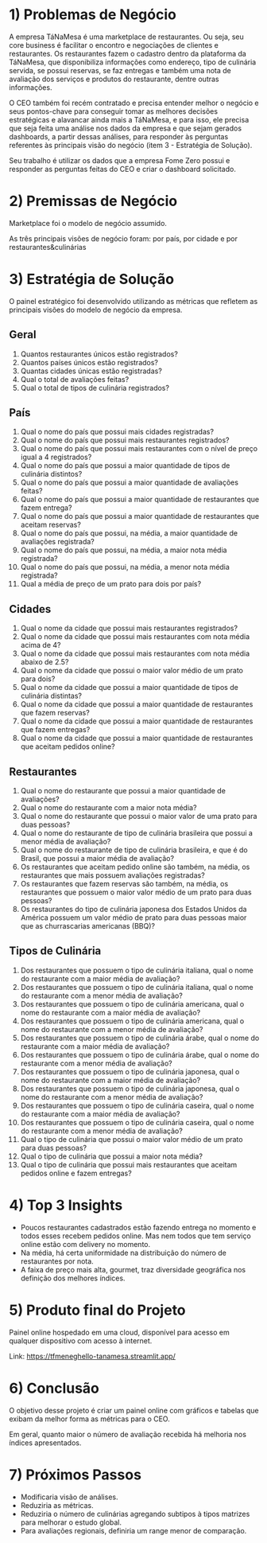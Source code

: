 # 1) Problemas de Negócio
  A empresa TáNaMesa é uma marketplace de restaurantes. Ou seja, seu core business é facilitar o encontro e negociações de clientes e restaurantes. Os restaurantes fazem o cadastro dentro da plataforma da TáNaMesa, que disponibiliza informações como endereço, tipo de culinária servida, se possui reservas, se faz entregas e também uma nota de avaliação dos serviços e produtos do restaurante, dentre outras informações.

  O CEO também foi recém contratado e precisa entender melhor o negócio e seus pontos-chave para conseguir tomar as melhores decisões estratégicas e alavancar ainda mais a TáNaMesa, e para isso, ele precisa que seja feita uma análise nos dados da empresa e que sejam gerados dashboards, a partir dessas análises, para responder
às perguntas referentes às principais visão do negócio (item 3 - Estratégia de Solução).

  Seu trabalho é utilizar os dados que a empresa Fome Zero possui e responder as perguntas feitas do CEO e criar o dashboard solicitado.

# 2) Premissas de Negócio
Marketplace foi o modelo de negócio assumido.

As três principais visões de negócio foram: por país, por cidade e por restaurantes&culinárias

# 3) Estratégia de Solução
O painel estratégico foi desenvolvido utilizando as métricas que refletem as principais visões do modelo de negócio da empresa.
## Geral
1. Quantos restaurantes únicos estão registrados?
2. Quantos países únicos estão registrados?
3. Quantas cidades únicas estão registradas?
4. Qual o total de avaliações feitas?
5. Qual o total de tipos de culinária registrados?
## País
1. Qual o nome do país que possui mais cidades registradas?
2. Qual o nome do país que possui mais restaurantes registrados?
3. Qual o nome do país que possui mais restaurantes com o nível de preço igual a 4
registrados?
4. Qual o nome do país que possui a maior quantidade de tipos de culinária
distintos?
5. Qual o nome do país que possui a maior quantidade de avaliações feitas?
6. Qual o nome do país que possui a maior quantidade de restaurantes que fazem
entrega?
7. Qual o nome do país que possui a maior quantidade de restaurantes que aceitam
reservas?
8. Qual o nome do país que possui, na média, a maior quantidade de avaliações
registrada?
9. Qual o nome do país que possui, na média, a maior nota média registrada?
10. Qual o nome do país que possui, na média, a menor nota média registrada?
11. Qual a média de preço de um prato para dois por país?
## Cidades
1. Qual o nome da cidade que possui mais restaurantes registrados?
2. Qual o nome da cidade que possui mais restaurantes com nota média acima de
4?
3. Qual o nome da cidade que possui mais restaurantes com nota média abaixo de
2.5?
4. Qual o nome da cidade que possui o maior valor médio de um prato para dois?
5. Qual o nome da cidade que possui a maior quantidade de tipos de culinária
distintas?
6. Qual o nome da cidade que possui a maior quantidade de restaurantes que fazem
reservas?
7. Qual o nome da cidade que possui a maior quantidade de restaurantes que fazem
entregas?
8. Qual o nome da cidade que possui a maior quantidade de restaurantes que
aceitam pedidos online?
## Restaurantes
1. Qual o nome do restaurante que possui a maior quantidade de avaliações?
2. Qual o nome do restaurante com a maior nota média?
3. Qual o nome do restaurante que possui o maior valor de uma prato para duas
pessoas?
4. Qual o nome do restaurante de tipo de culinária brasileira que possui a menor
média de avaliação?
5. Qual o nome do restaurante de tipo de culinária brasileira, e que é do Brasil, que
possui a maior média de avaliação?
6. Os restaurantes que aceitam pedido online são também, na média, os
restaurantes que mais possuem avaliações registradas?
7. Os restaurantes que fazem reservas são também, na média, os restaurantes que
possuem o maior valor médio de um prato para duas pessoas?
8. Os restaurantes do tipo de culinária japonesa dos Estados Unidos da América
possuem um valor médio de prato para duas pessoas maior que as churrascarias
americanas (BBQ)?
## Tipos de Culinária
1. Dos restaurantes que possuem o tipo de culinária italiana, qual o nome do
restaurante com a maior média de avaliação?
2. Dos restaurantes que possuem o tipo de culinária italiana, qual o nome do
restaurante com a menor média de avaliação?
3. Dos restaurantes que possuem o tipo de culinária americana, qual o nome do
restaurante com a maior média de avaliação?
4. Dos restaurantes que possuem o tipo de culinária americana, qual o nome do
restaurante com a menor média de avaliação?
5. Dos restaurantes que possuem o tipo de culinária árabe, qual o nome do
restaurante com a maior média de avaliação?
6. Dos restaurantes que possuem o tipo de culinária árabe, qual o nome do
restaurante com a menor média de avaliação?
7. Dos restaurantes que possuem o tipo de culinária japonesa, qual o nome do
restaurante com a maior média de avaliação?
8. Dos restaurantes que possuem o tipo de culinária japonesa, qual o nome do
restaurante com a menor média de avaliação?
9. Dos restaurantes que possuem o tipo de culinária caseira, qual o nome do
restaurante com a maior média de avaliação?
10. Dos restaurantes que possuem o tipo de culinária caseira, qual o nome do
restaurante com a menor média de avaliação?
11. Qual o tipo de culinária que possui o maior valor médio de um prato para duas
pessoas?
12. Qual o tipo de culinária que possui a maior nota média?
13. Qual o tipo de culinária que possui mais restaurantes que aceitam pedidos
online e fazem entregas?

# 4) Top 3 Insights
- Poucos restaurantes cadastrados estão fazendo entrega no momento e todos esses recebem pedidos online. Mas nem todos que tem serviço online estão com delivery no momento.
- Na média, há certa uniformidade na distribuição do número de restaurantes por nota.
- A faixa de preço mais alta, gourmet, traz diversidade geográfica nos definição dos melhores índices.

# 5) Produto final do Projeto
Painel online hospedado em uma cloud, disponível para acesso em qualquer dispositivo com acesso à internet.

Link: https://tfmeneghello-tanamesa.streamlit.app/

# 6) Conclusão
O objetivo desse projeto é criar um painel online com gráficos e tabelas que exibam da melhor forma as métricas para o CEO.

Em geral, quanto maior o número de avaliação recebida há melhoria nos índices apresentados.

# 7) Próximos Passos
- Modificaria visão de análises.
- Reduziria as métricas.
- Reduziria o número de culinárias agregando subtipos à tipos matrizes para melhorar o estudo global.
- Para avaliações regionais, definiria um range menor de comparação.

